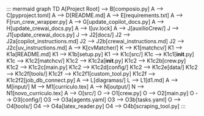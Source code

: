 ::: mermaid
graph TD
    A[Project Root] --> B[composio.py]
    A --> C[pyproject.toml]
    A --> D[README.md]
    A --> E[requirements.txt]
    A --> F[run_crew_wrapper.py]
    A --> G[update_copilot_docs.py]
    A --> H[update_crewai_docs.py]
    A --> I[uv.lock]
    A --> J[auxilioCrew/]
    J --> J1[update_crewai_docs.py]
    J --> J2[docs/]
    J2 --> J2a[copilot_instructions.md]
    J2 --> J2b[crewai_instructions.md]
    J2 --> J2c[uv_instructions.md]
    A --> K[cvMatcher/]
    K --> K1[matchcv/]
    K1 --> K1a[README.md]
    K1 --> K1b[setup.py]
    K1 --> K1c[src/]
    K1c --> K1c1[__init__.py]
    K1c --> K1c2[matchcv/]
    K1c2 --> K1c2a[__init__.py]
    K1c2 --> K1c2b[crew.py]
    K1c2 --> K1c2c[main.py]
    K1c2 --> K1c2d[config/]
    K1c2 --> K1c2e[data/]
    K1c2 --> K1c2f[tools/]
    K1c2f --> K1c2f1[custom_tool.py]
    K1c2f --> K1c2f2[job_db_connect.py]
    A --> L[diagramas/]
    L --> L1[d1.md]
    A --> M[input/]
    M --> M1[curriculo.tex]
    A --> N[output/]
    N --> N1[novo_curriculo.tex]
    A --> O[src/]
    O --> O1[crew.py]
    O --> O2[main.py]
    O --> O3[config/]
    O3 --> O3a[agents.yaml]
    O3 --> O3b[tasks.yaml]
    O --> O4[tools/]
    O4 --> O4a[latex_reader.py]
    O4 --> O4b[scraping_tool.py]
:::

